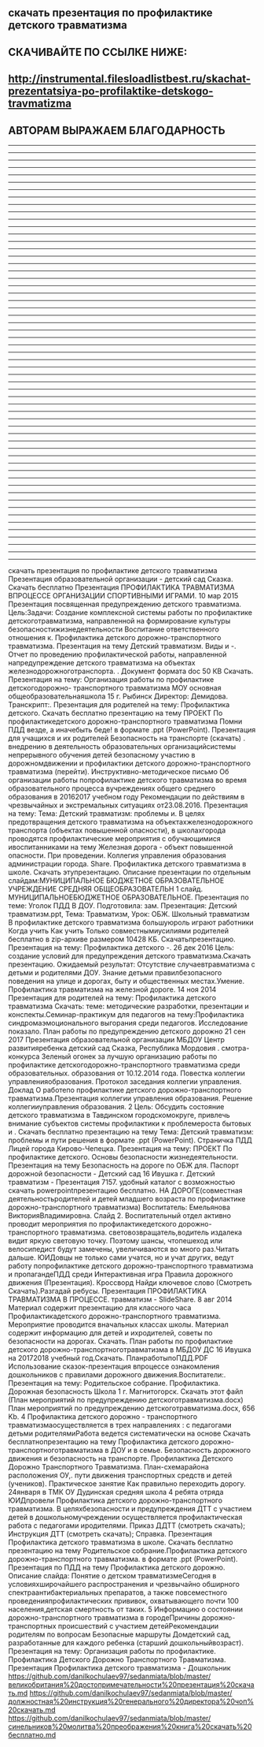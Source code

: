 скачать презентация по профилактике детского травматизма
--------------------------------------------------
СКАЧИВАЙТЕ ПО ССЫЛКЕ НИЖЕ:
--------------------------------------------------
http://instrumental.filesloadlistbest.ru/skachat-prezentatsiya-po-profilaktike-detskogo-travmatizma
--------------------------------------------------
АВТОРАМ ВЫРАЖАЕМ БЛАГОДАРНОСТЬ
--------------------------------------------------
--------------------------------------------------
--------------------------------------------------
--------------------------------------------------
--------------------------------------------------
--------------------------------------------------
--------------------------------------------------
--------------------------------------------------
--------------------------------------------------
--------------------------------------------------
--------------------------------------------------
--------------------------------------------------
--------------------------------------------------
--------------------------------------------------
--------------------------------------------------
--------------------------------------------------
--------------------------------------------------
--------------------------------------------------
--------------------------------------------------
--------------------------------------------------
--------------------------------------------------
--------------------------------------------------
--------------------------------------------------
--------------------------------------------------
--------------------------------------------------
--------------------------------------------------
--------------------------------------------------
--------------------------------------------------
--------------------------------------------------
--------------------------------------------------
--------------------------------------------------
--------------------------------------------------
--------------------------------------------------
--------------------------------------------------
--------------------------------------------------
--------------------------------------------------
--------------------------------------------------
--------------------------------------------------
--------------------------------------------------
--------------------------------------------------
--------------------------------------------------
--------------------------------------------------
--------------------------------------------------
--------------------------------------------------
--------------------------------------------------
--------------------------------------------------
--------------------------------------------------
--------------------------------------------------
--------------------------------------------------
--------------------------------------------------
--------------------------------------------------
--------------------------------------------------
--------------------------------------------------
--------------------------------------------------
--------------------------------------------------
--------------------------------------------------
--------------------------------------------------
--------------------------------------------------
скачать презентация по профилактике детского травматизма Презентация образовательной организации - детский сад Сказка. Скачать бесплатно Презентация ПРОФИЛАКТИКА ТРАВМАТИЗМА ВПРОЦЕССЕ ОРГАНИЗАЦИИ СПОРТИВНЫМИ ИГРАМИ. 10 мар 2015  Презентация посвященная предупреждению детского травматизма.  Цель:Задачи: Создание комплексной системы работы по профилактике детскоготравматизма, направленной на формирование культуры безопасностижизнедеятельности Воспитание ответственного отношения к. Профилактика детского дорожно-транспортного травматизма. Презентация на тему Детский травматизм. Виды и  -. Отчет по проведению профилактической работы, направленной напредупреждение детского травматизма на объектах железнодорожноготранспорта. . Документ формата doc 50 КB Скачать. Презентация на тему:  Организация работы по профилактике детскогодорожно- транспортного травматизма МОУ основная общеобразовательнаяшкола 15 г. Рыбинск Директор: Демидова.  Транскрипт:. Презентация для родителей на тему: Профилактика детского. Скачать бесплатно презентацию на тему ПРОЕКТ По профилактикедетского дорожно-транспортного травматизма Помни ПДД везде, а иначебыть беде! в формате .ppt (PowerPoint). Презентация для учащихся и их родителей Безопасность на транспорте (скачать) . внедрению в деятельность образовательных организацийсистемы непрерывного обучения детей безопасному участию в дорожномдвижении и профилактики детского дорожно-транспортного травматизма (перейти). Инструктивно-методическое письмо Об организации работы попрофилактике детского травматизма во время образовательного процесса вучреждениях общего среднего образования в 20162017 учебном году Рекомендации по действиям в чрезвычайных и экстремальных ситуациях от23.08.2016.
Презентация на тему: Тема: Детский травматизм: проблемы и. В целях предотвращения детского травматизма на объектахжелезнодорожного транспорта (объектах повышенной опасности), в школахгорода проводятся профилактические мероприятия с обучающимися ивоспитанниками на тему Железная дорога - объект повышенной опасности. При проведении. Коллегия управления образования администрации города. Share. Профилактика детского травматизма в школе. Скачать этупрезентацию. Описание презентации по отдельным слайдам:МУНИЦИПАЛЬНОЕ БЮДЖЕТНОЕ ОБРАЗОВАТЕЛЬНОЕ УЧРЕЖДЕНИЕ СРЕДНЯЯ ОБЩЕОБРАЗОВАТЕЛЬН 1 слайд. МУНИЦИПАЛЬНОЕБЮДЖЕТНОЕ ОБРАЗОВАТЕЛЬНОЕ. Презентация по теме: Уголок ПДД В ДОУ. Подготовила: зам. Презентация: Детский травматизм.ppt, Тема: Травматизм, Урок: ОБЖ. Школьный травматизм  В профилактике детского травматизма большуюроль играют работники  Когда учить  Как учить  Только совместнымиусилиями родителей  бесплатно в zip-архиве размером 10428 КБ. Скачатьпрезентацию. Презентация на тему: Профилактика детского  -. 26 дек 2016  Цель: создание условий для предупреждения детского травматизма.Скачать презентацию. Ожидаемый результат: Отсутствие случаевтравматизма с детьми и родителями ДОУ. Знание детьми правилбезопасного поведения на улице и дорогах, быту и общественных местах.Умение. Профилактика травматизма на железной дороге. 14 ноя 2014  Презентация для родителей на тему: Профилактика детского травматизма Скачать:  теме: методические разработки, презентации и конспекты.Семинар-практикум для педагогов на тему:Профилактика синдромаэмоционального выгорания среди педагогов. Исследование показало. План работы по предупреждению детского дорожно
21 сен 2017  Презентация образовательной организации  МБДОУ Центр развитияребенка  детский сад Сказка, Республика Мордовия . смотра-конкурса Зеленый огонек за лучшую организацию работы по профилактике детскогодорожно-транспортного травматизма среди образовательных. образования от 10.12.2014 года. Повестка коллегии управленияобразования. Протокол заседания коллегии управления. Доклад О работепо профилактике детского дорожно-транспортного травматизма.Презентация коллегии управления образования. Решение коллегииуправления образования. 2 Цель: Обсудить состояние детского травматизма в Тавдинском городскомокруге, привлечь внимание субъектов системы профилактики к проблемероста бытовых и . Скачать бесплатно презентацию на тему Тема: Детский травматизм: проблемы и пути решения в формате .ppt (PowerPoint). Страничка ПДД  Лицей города Кирово-Чепецка. Презентация на тему: ПРОЕКТ По профилактике детского. Основы безопасности жизнедеятельности. Презентация на тему Безопасность на дороге  по ОБЖ для. Паспорт дорожной безопасности - Детский сад  16 Ивушка г. Детский травматизм - Презентация 7157. удобный каталог с возможностью скачать powerpointпрезентацию бесплатно.  НА ДОРОГЕ(совместная деятельностьродителей и детей младшего возраста по профилактике дорожно-транспортного травматизма) Воспитатель: Емельянова ВикторияВладимировна. Слайд 2. Воспитательный отдел активно проводит мероприятия по профилактикедетского дорожно-транспортного травматизма.  световозвращатель,водитель издалека видит яркую световую точку. Поэтому шансы, чтопешеход или велосипедист будут замечены, увеличиваются во много раз.Читать дальше.
ЮИДовцы не только сами учатся, но и учат других, ведут работу попрофилактике детского дорожно-транспортного травматизма и пропагандеПДД среди  Интерактивная игра Правила дорожного движения (Презентация). Кроссворд Найди ключевое слово (Смотреть  Скачать).Разгадай ребусы. Презентация ПРОФИЛАКТИКА ТРАВМАТИЗМА В ПРОЦЕССЕ. травматизм - SlideShare. 8 авг 2014  Материал содержит презентацию для классного часа Профилактикадетского дорожно-транспортного травматизма. Мероприятие проводится вначальных классах школы. Материал содержит информацию для детей и ихродителей, советы по безопасности на дорогах. Скачать. План работы по профилактике детского дорожно-транспортноготравматизма в МБДОУ ДС 16 Ивушка на 20172018 учебный год.Скачать. ПланработыпоПДД.PDF  Использование сказок-презентация впроцессе ознакомления дошкольников с правилами дорожного движения.Воспитатели:. Презентация на тему: Родительское собрание. Профилактика. Дорожная безопасность  Школа 1 г. Магнитогорск. Скачать этот файл (План мероприятий по предупреждению детскоготравматизма.docx) План мероприятий по предупреждению детскоготравматизма.docx, 656 Kb. 4 Профилактика детского дорожно - транспортного травматизмаосуществляется в трех направлениях : с педагогами детьми родителямиРабота ведется систематически на основе  Скачать бесплатнопрезентацию на тему Профилактика детского дорожно-транспортноготравматизма в ДОУ и в семье. Безопасность дорожного движения и безопасность на транспорте. Профилактика Детского Дорожно Транспортного Травматизма. План-схемарайона расположения ОУ,. пути движения транспортных средств и детей (учеников). Практическое занятие Как правильно переходить дорогу. 24января в ТМК ОУ Дудинская средняя школа 4 ребята отряда ЮИДпровели
Профилактика детского дорожно-транспортного травматизма. В целяхбезопасности и предупреждения ДТТ с участием детей в дошкольномучреждении осуществляется профилактическая работа с педагогами иродителями. Приказ ДДТТ (смотреть  скачать); Инструкция ДТТ (смотреть скачать); Справка. Презентация Профилактика детского травматизма в школе. Скачать бесплатно презентацию на тему Родительское собрание.Профилактика детского дорожно-транспортного травматизма. в формате .ppt (PowerPoint). Презентация по ПДД на тему Профилактика детского дорожно. Описание слайда: Понятие о детском травматизмеСегодня в условияхширочайшего распространения и чрезвычайно обширного спектраантибактериальных препаратов, а также повсеместного проведенияпрофилактических прививок, охватывающего почти 100 населения,детская смертность от таких. 5 Информацию о состоянии дорожно-транспортного травматизма в городеПричины дорожно-транспортных происшествий с участием детейРекомендации родителям по вопросам  Безопасные маршруты Домдетский сад, разработанные для каждого ребенка (старший дошкольныйвозраст). Презентация на тему: Организация работы по профилактике. Профилактика Детского Дорожно Транспортного Травматизма. Презентация Профилактика детского травматизма - Дошкольник
https://github.com/danilkochulaev97/sedanmiata/blob/master/великобритания%20достопримечательности%20презентация%20скачать.md
https://github.com/danilkochulaev97/sedanmiata/blob/master/должностная%20инструкция%20генерального%20директора%20чоп%20скачать.md
https://github.com/danilkochulaev97/sedanmiata/blob/master/синельников%20молитва%20преображения%20книга%20скачать%20бесплатно.md